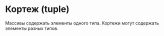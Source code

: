 # Кортеж (tuple)
Массивы содержать элементы одного типа. Кортежи могут содержать элементы разных типов.
